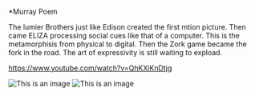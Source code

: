 *Murray Poem

The lumier Brothers just like Edison created the first mtion picture.
Then came ELIZA processing social cues like that of a computer.
This is the metamorphisis from physical to  digital.
Then the Zork game became the fork in the road.
The art of expressivity is still waiting to expload.

https://www.youtube.com/watch?v=QhKXiKnDtjg

![This is an image](https://www.droidgamers.com/wp-content/uploads/2020/10/cue.jpg)
![This is an image](https://global-uploads.webflow.com/60b76174e325c4de47e7bdc2/61828483d6ea8e0280906d77_Artificial%20Intelligence.png)
